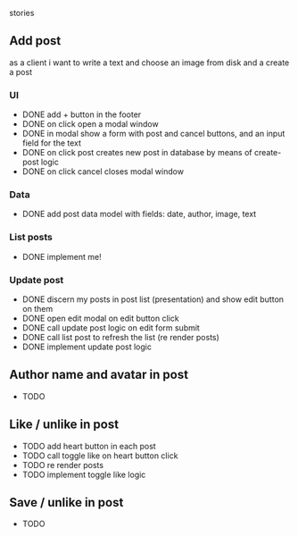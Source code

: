 stories

## Add post

as a client i want to write a text and choose an image from disk and a create a post

### UI

- DONE add + button in the footer
- DONE on click open a modal window
- DONE in modal show a form with post and cancel buttons, and an input field for the text
- DONE on click post creates new post in database by means of create-post logic
- DONE on click cancel closes modal window

### Data

- DONE add post data model with fields: date, author, image, text

### List posts

- DONE implement me!

### Update post

- DONE discern my posts in post list (presentation) and show edit button on them
- DONE open edit modal on edit button click
- DONE call update post logic on edit form submit
- DONE call list post to refresh the list (re render posts)
- DONE implement update post logic

## Author name and avatar in post

- TODO

## Like / unlike in post

- TODO add heart button in each post
- TODO call toggle like on heart button click
- TODO re render posts
- TODO implement toggle like logic

## Save / unlike in post

- TODO